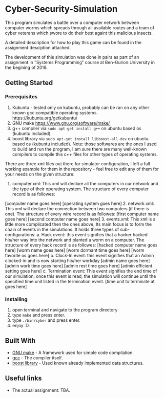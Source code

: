 # Cyber-Security-Simulation

This program simulates a battle over a computer network between computer worms which spreads through all available routes and a team of cyber veterans which swore to do their best againt this malicious insects.

A detailed description for how to play this game can be found in the assignment desciption attached.

The development of this simulation was done in pairs as part of an assignment in "Systems Programming" course at Ben-Gurion University in the begining of 2016.

## Getting Started
### Prerequisites

1. Kubuntu - tested only on kubuntu, probably can be ran on any other known gcc compatible operating systems.
	https://kubuntu.org/getkubuntu/
2. GNU make
	https://www.gnu.org/software/make/
3. g++ compiler
	via ```sudo apt-get install g++``` on ubuntu based os (kubuntu included).
4. boost library
	via ```sudo apt-get install libboost-all-dev``` on ubuntu based os (kubuntu included).
Note: those softwares are the ones I used to build and run the program, I am sure there are many well-known compilers to compile this c++ files for other types of operating systems.

There are three xml files out there for simulator configuration, I left a full working example for them in the repository - feel free to edit any of them for your needs on the given structure:
1. computer.xml: This xml will declare all the computers in our network and the type of their operating system.
The structure of every computer record is as followes:
<computer>
	<name>[computer name goes here]</name>
	<os>[operating system goes here]</os>
</computer>
2. network.xml: This xml will declare the connection between two computers (if there is one).
The structure of every wire record is as followes:
<wire>
	<pointA>[first computer name goes here]</pointA>
	<pointB>[second computer name goes here]</pointB>
</wire>
3. events.xml: This xml is a little more complicated then the ones above,
Its main focus is to form the chain of events in the simulations.
It holds three types of sub-configurations:
a. Hack event: this event signifies that a hacker hacked his/her way into the network and planted a worm on a computer.
The structure of every hack record is as followes:
<hack>
	<computer>[hacked computer name goes here]</computer>
	<wormName>[worm name goes here]</wormName>
	<wormDormancy>[worm dormant time goes here]</wormDormancy>
	<wormOs>[worm favorite os goes here]</wormOs>
</hack>
b. Clock-In event: this event signifies that an Admin clocked-in and is now starting his/her workday
<clock-in>
	<name>[admin name goes here]</name>
	<workTime>[admin work time goes here]</workTime>
	<restTime>[admin rest time goes here]</restTime>
	<efficiency>[admin efficient setting goes here]</efficiency>
</clock-in>
c. Termination event: This event signifies the end time of our simulation, once this event is read, the simulation will continue until the specified time unit listed in the termination event.
<termination>
	<time>[time unit to terminate at goes here]</time>
</termination>

### Installing

1. open terminal and navigate to the program directory
2. type `make` and press enter.
3. type `./bin/cyber` and press enter.
4. enjoy :D.

## Built With

* [GNU make](https://www.gnu.org/software/make/) - A framework used for simple code compilation.
* [gcc](https://gcc.gnu.org/) - The compiler itself.
* [boost library](http://www.boost.org/) - Used known already implemented data structures.

## Useful links

* The actual assignment: TBA.
